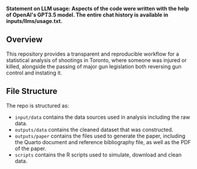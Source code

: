 **Statement on LLM usage: Aspects of the code were written with the help of OpenAI's GPT3.5 model. The entire chat history is available in inputs/llms/usage.txt.**

## Overview
This repository provides a transparent and reproducible workflow for a statistical analysis of shootings in Toronto, where someone was injured or killed, alongside the passing of major gun legislation both reversing gun control and instating it.

## File Structure

The repo is structured as:

-   `input/data` contains the data sources used in analysis including the raw data.
-   `outputs/data` contains the cleaned dataset that was constructed.
-   `outputs/paper` contains the files used to generate the paper, including the Quarto document and reference bibliography file, as well as the PDF of the paper. 
-   `scripts` contains the R scripts used to simulate, download and clean data.
